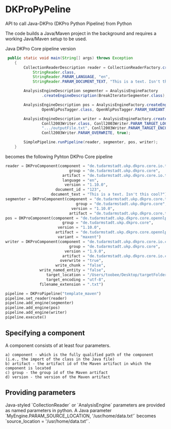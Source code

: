# DKProPyPeline
API to call Java-DKPro (DKPro Python Pipeline) from Python

The code builds a Java/Maven project in the background and requires a working Java/Maven setup to be used.

Java DKPro Core pipeline version
```java
 public static void main(String[] args) throws Exception
    {
        CollectionReaderDescription reader = CollectionReaderFactory.createReaderDescription(
            StringReader.class, 
            StringReader.PARAM_LANGUAGE, "en",
            StringReader.PARAM_DOCUMENT_TEXT, "This is a text. Isn't this cool?");

        AnalysisEngineDescription segmenter = AnalysisEngineFactory
                .createEngineDescription(BreakIteratorSegmenter.class);

        AnalysisEngineDescription pos = AnalysisEngineFactory.createEngineDescription(
                OpenNlpPosTagger.class, OpenNlpPosTagger.PARAM_VARIANT, "maxent");

        AnalysisEngineDescription writer = AnalysisEngineFactory.createEngineDescription(
                Conll2003Writer.class, Conll2003Writer.PARAM_TARGET_LOCATION,
                ".../outputFile.txt", Conll2003Writer.PARAM_TARGET_ENCODING, "utf-8",
                Conll2003Writer.PARAM_OVERWRITE, true);

        SimplePipeline.runPipeline(reader, segmenter, pos, writer);
    }
```

becomes the following Pyhton DKPro Core pipeline

```python
reader = DKProComponent(component = "de.tudarmstadt.ukp.dkpro.core.io.text.StringReader", 
					        group = "de.tudarmstadt.ukp.dkpro.core",
					     artifact = "de.tudarmstadt.ukp.dkpro.core.io.text-asl",
					     language = "en", 
					      version = "1.10.0",
					  document_id = "123",
				    document_text = "This is a text. Isn't this cool?")
segmenter = DKProComponent(component = "de.tudarmstadt.ukp.dkpro.core.tokit.BreakIteratorSegmenter",
					           group = "de.tudarmstadt.ukp.dkpro.core",
					         version = "1.10.0",
					        artifact = "de.tudarmstadt.ukp.dkpro.core.tokit-asl")
pos = DKProComponent(component = "de.tudarmstadt.ukp.dkpro.core.opennlp.OpenNlpPosTagger", 
				         group = "de.tudarmstadt.ukp.dkpro.core",
				       version = "1.10.0",
				      artifact = "de.tudarmstadt.ukp.dkpro.core.opennlp-asl",
				       variant = "maxent")
writer = DKProComponent(component = "de.tudarmstadt.ukp.dkpro.core.io.conll.Conll2003Writer", 
				            group = "de.tudarmstadt.ukp.dkpro.core",
				          version = "1.9.0",
				         artifact = "de.tudarmstadt.ukp.dkpro.core.io.conll-asl",
				        overwrite = "true",
				      write_chunk = "false",
			   write_named_entity = "false",
				  target_location = "/Users/toobee/Desktop/targetFolderConll",
				  target_encoding = "utf-8",
			   filename_extension = ".txt")

pipeline = DKProPipeline("template_maven")
pipeline.set_reader(reader)
pipeline.add_engine(segmenter)
pipeline.add_engine(pos)
pipeline.add_engine(writer)
pipeline.execute()
```

<h2>Specifying a component</h2>
A component consists of at least four parameters. 

```
a) component - which is the fully qualified path of the component (i.e., the import of the class in the Java file)
b) artifact - the artifact id of the Maven artifact in which the component is located
c) group - the group id of the Maven artifact
d) version - the version of the Maven artifact
```

<h2>Providing parameters</h2>
Java-styled `CollectionReader` or `AnalysisEngine` parameters are provided as named parameters in python. A Java parameter `MyEngine.PARAM_SOURCE_LOCATION, '/usr/home/data.txt'` becomes `source_location = '/usr/home/data.txt'`.

